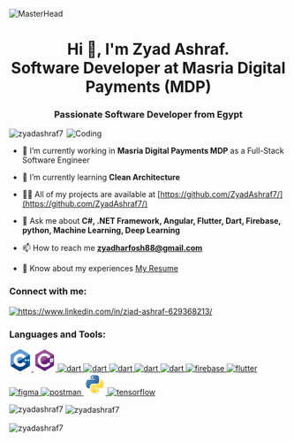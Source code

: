 ![MasterHead](https://careers.dft.gov.uk/wp-content/uploads/2022/10/DVLA-Software-Developer-Blog-Banner.png)
<h1 align="center">Hi 👋, I'm Zyad Ashraf.<br>Software Developer at Masria Digital Payments (MDP)</h1>
<h3 align="center">Passionate Software Developer from Egypt</h3>
<img align="right" alt="Coding" width="400" src="https://cdn.dribbble.com/users/1162077/screenshots/3848914/programmer.gif">
<p align="left"> <img src="https://komarev.com/ghpvc/?username=zyadashraf7&label=Profile%20views&color=0e75b6&style=flat" alt="zyadashraf7" /> </p>

- 🔭 I’m currently working in **Masria Digital Payments MDP** as a Full-Stack Software Engineer

- 🌱 I’m currently learning **Clean Architecture**

- 👨‍💻 All of my projects are available at [https://github.com/ZyadAshraf7/](https://github.com/ZyadAshraf7/)

- 💬 Ask me about **C#, .NET Framework, Angular, Flutter, Dart, Firebase, python, Machine Learning, Deep Learning**

- 📫 How to reach me **zyadharfosh88@gmail.com**

- 📄 Know about my experiences [My Resume](https://drive.google.com/file/d/1u5pbrp4gJgPmecO5c0De9yDHiJ9K2Agb/view?usp=sharing)

<h3 align="left">Connect with me:</h3>
<p align="left">
<a href="https://www.linkedin.com/in/ziad-ashraf-629368213/" target="blank"><img align="center" src="https://raw.githubusercontent.com/rahuldkjain/github-profile-readme-generator/master/src/images/icons/Social/linked-in-alt.svg" alt="https://www.linkedin.com/in/ziad-ashraf-629368213/" height="30" width="40" /></a>
</p>

<h3 align="left">Languages and Tools:</h3>
<p align="left"> <a href="https://www.w3schools.com/cpp/" target="_blank" rel="noreferrer"> <img src="https://raw.githubusercontent.com/devicons/devicon/master/icons/cplusplus/cplusplus-original.svg" alt="cplusplus" width="40" height="40"/> </a> <a href="https://www.w3schools.com/cs/" target="_blank" rel="noreferrer"> <img src="https://raw.githubusercontent.com/devicons/devicon/master/icons/csharp/csharp-original.svg" alt="csharp" width="40" height="40"/> </a> <a href="https://dart.dev" target="_blank" rel="noreferrer"> <img src="https://www.vectorlogo.zone/logos/dartlang/dartlang-icon.svg" alt="dart" width="40" height="40"/> <img src="https://github.com/ZyadAshraf7/ZyadAshraf7/assets/73830725/cd6756db-5652-4ab4-8038-65fe88ce4d09" alt="dart" width="40" height="40"/> <img src="https://github.com/ZyadAshraf7/ZyadAshraf7/assets/73830725/4a2aadca-bf88-4337-9c8e-f002489dad4e" alt="dart" width="40" height="40"/> <img src="https://www.vectorlogo.zone/logos/angular/angular-icon.svg" alt="dart" width="40" height="40"/> <img src="https://upload.vectorlogo.zone/logos/getbootstrap/images/987f8f6c-263a-47b1-a85d-853cfca215d9.svg" alt="dart" width="40" height="40"/> 
<a href="https://firebase.google.com/" target="_blank" rel="noreferrer"> <img src="https://www.vectorlogo.zone/logos/firebase/firebase-icon.svg" alt="firebase" width="40" height="40"/> </a> <a href="https://flutter.dev" target="_blank" rel="noreferrer"> <img src="https://www.vectorlogo.zone/logos/flutterio/flutterio-icon.svg" alt="flutter" width="40" height="40"/> </a>
<a href="https://www.figma.com/" target="_blank" rel="noreferrer"> <img src="https://www.vectorlogo.zone/logos/figma/figma-icon.svg" alt="figma" width="40" height="40"/> </a> <a href="https://postman.com" target="_blank" rel="noreferrer"> <img src="https://www.vectorlogo.zone/logos/getpostman/getpostman-icon.svg" alt="postman" width="40" height="40"/> </a> <a href="https://www.python.org" target="_blank" rel="noreferrer"> <img src="https://raw.githubusercontent.com/devicons/devicon/master/icons/python/python-original.svg" alt="python" width="40" height="40"/> </a> <a href="https://www.tensorflow.org" target="_blank" rel="noreferrer"> <img src="https://www.vectorlogo.zone/logos/tensorflow/tensorflow-icon.svg" alt="tensorflow" width="40" height="40"/> </a> </p>

<p><img align="left" src="https://github-readme-stats.vercel.app/api/top-langs?username=zyadashraf7&show_icons=true&locale=en&layout=compact" alt="zyadashraf7" /></p>

<p>&nbsp;<img align="center" src="https://github-readme-stats.vercel.app/api?username=zyadashraf7&show_icons=true&locale=en" alt="zyadashraf7" /></p>

<p><img align="center" src="https://github-readme-streak-stats.herokuapp.com/?user=zyadashraf7&" alt="zyadashraf7" /></p>

